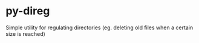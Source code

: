 py-direg
========

Simple utility for regulating directories (eg. deleting old files when a certain size is reached)
